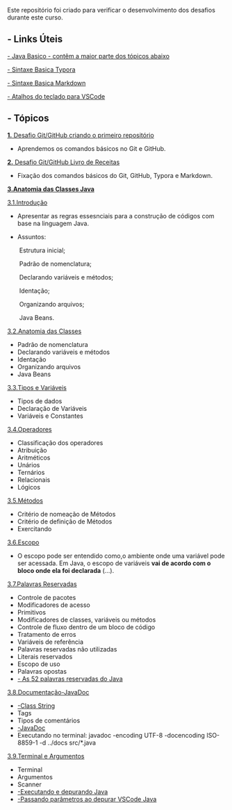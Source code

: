 Este repositório foi criado para verificar o desenvolvimento dos desafios durante este curso.

##  - Links Úteis 

[ - Java Basico - contêm a maior parte dos tópicos abaixo](https://glysns.gitbook.io/java-basico/)

[ - Sintaxe Basica Typora](https://support.typora.io/Markdown-Reference/#overview)

[ - Sintaxe Basica Markdown](https://www.markdownguide.org/basic-syntax/)

[ - Atalhos do teclado para VSCode](https://github.com/WesleyZanelatto/DIO-iFoodJavaBeginners/blob/master/src/edu/wesley/_3_javaanatomiaclasses/aprendendoasintaxejava/Comandos%20de%20atalho%20para%20VSCode.md)

##  - Tópicos

[**1.** Desafio  Git/GitHub criando o primeiro repositório](https://github.com/WesleyZanelatto/DIO-iFoodJavaBeginners/tree/master/src/edu/wesley/_1_desafiogithubprimeirorepositorio)

  - Aprendemos os comandos básicos no Git e GitHub.

[**2.** Desafio Git/GitHub Livro de Receitas](https://github.com/WesleyZanelatto/DIO-iFoodJavaBeginners/tree/master/src/edu/wesley/_2_livroreceitas)
 - Fixação dos comandos básicos do Git, GitHub, Typora e Markdown.

[**3.Anatomia das Classes Java**](https://github.com/WesleyZanelatto/DIO-iFoodJavaBeginners/tree/master/src/edu/wesley/_3_javaanatomiaclasses/aprendendoasintaxejava)

[ 3.1.Introdução](https://github.com/WesleyZanelatto/DIO-iFoodJavaBeginners/tree/master/src/edu/wesley/_3_javaanatomiaclasses/aprendendoasintaxejava/_1_introducao)

- Apresentar as regras essesnciais para a construção de códigos com base na linguagem Java.

- Assuntos: 

    ​		  Estrutura inicial; 

    ​	    Padrão de nomenclatura;
    
    ​		  Declarando variáveis e métodos;

    ​		  Identação;

    ​		  Organizando arquivos;

    ​	 	  Java Beans.		   
    
[3.2.Anatomia das Classes](https://github.com/WesleyZanelatto/DIO-iFoodJavaBeginners/tree/master/src/edu/wesley/_3_javaanatomiaclasses/aprendendoasintaxejava/_2_anatomiadasclasses)

- Padrão de nomenclatura
- Declarando variáveis e métodos
- Identação
- Organizando arquivos
- Java Beans

[3.3.Tipos e Variáveis](https://github.com/WesleyZanelatto/DIO-iFoodJavaBeginners/tree/master/src/edu/wesley/_3_javaanatomiaclasses/aprendendoasintaxejava/_3_tiposevariaveis)

- Tipos de dados
- Declaração de Variáveis
- Variáveis e Constantes

[3.4.Operadores](https://github.com/WesleyZanelatto/DIO-iFoodJavaBeginners/tree/master/src/edu/wesley/_3_javaanatomiaclasses/aprendendoasintaxejava/_4_operadores)

- Classificação dos operadores
- Atribuição
- Aritméticos
- Unários
- Ternários
- Relacionais
- Lógicos

[3.5.Métodos](https://github.com/WesleyZanelatto/DIO-iFoodJavaBeginners/tree/master/src/edu/wesley/_3_javaanatomiaclasses/aprendendoasintaxejava/_5_metodos)

- Critério de nomeação de Métodos
- Critério de definição de Métodos
- Exercitando

[3.6.Escopo](https://github.com/WesleyZanelatto/DIO-iFoodJavaBeginners/tree/master/src/edu/wesley/_3_javaanatomiaclasses/aprendendoasintaxejava/_6_escopo)

- O escopo pode ser entendido como,o ambiente onde uma variável pode ser acessada. Em Java, o escopo de variáveis **vai de acordo com o bloco onde ela foi declarada** (...).

[3.7.Palavras Reservadas](https://github.com/WesleyZanelatto/DIO-iFoodJavaBeginners/tree/master/src/edu/wesley/_3_javaanatomiaclasses/aprendendoasintaxejava/_7_palavrasreservadas)

- Controle de pacotes
- Modificadores de acesso
- Primitivos
- Modificadores de classes, variáveis ou métodos
- Controle de fluxo dentro de um bloco de código
- Tratamento de erros
- Variáveis de referência
- Palavras reservadas não utilizadas
- Literais reservados
- Escopo de uso
- Palavras opostas
- [- As 52 palavras reservadas do Java](http://www.linhadecodigo.com.br/artigo/83/as-52-palavras-reservadas-do-java.aspx)

[3.8.Documentação-JavaDoc](https://github.com/WesleyZanelatto/DIO-iFoodJavaBeginners/tree/master/src/edu/wesley/_3_javaanatomiaclasses/aprendendoasintaxejava/_8_javadoc)

- [-Class String](https://docs.oracle.com/javase/7/docs/api/java/lang/String.html)
- Tags
- Tipos de comentários
- [-JavaDoc](https://pt.wikipedia.org/wiki/Javadoc)
- Executando no terminal: javadoc -encoding UTF-8 -docencoding ISO-8859-1  -d ../docs  src/*.java

[3.9.Terminal e Argumentos](https://github.com/WesleyZanelatto/DIO-iFoodJavaBeginners/tree/master/src/edu/wesley/_3_javaanatomiaclasses/aprendendoasintaxejava/_9_terminalargumentos)

- Terminal
- Argumentos
- Scanner
- [-Executando e depurando Java](https://code.visualstudio.com/docs/java/java-debugging)
- [-Passando parâmetros ao depurar VSCode Java](https://linuxtut.com/pass-parameters-when-debugging-vscode-java.-note-462e0/)
